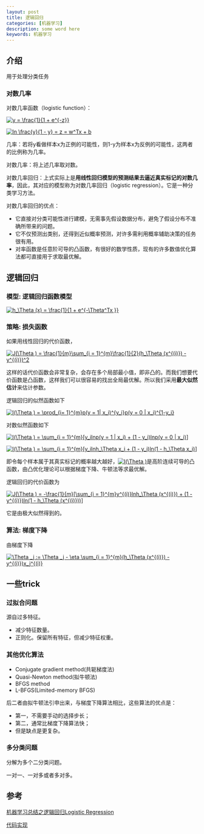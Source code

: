 ```yaml
---
layout: post
title: 逻辑回归
categories: [机器学习]
description: some word here
keywords: 机器学习
---
```


## 介绍

用于处理分类任务

### 对数几率

对数几率函数（logistic function）：

<a href="https://www.codecogs.com/eqnedit.php?latex=y&space;=&space;\frac{1}{1&space;&plus;&space;e^{-z}}" target="_blank"><img src="https://latex.codecogs.com/gif.latex?y&space;=&space;\frac{1}{1&space;&plus;&space;e^{-z}}" title="y = \frac{1}{1 + e^{-z}}" /></a>

<a href="https://www.codecogs.com/eqnedit.php?latex=ln&space;\frac{y}{1&space;-&space;y}&space;=&space;z&space;=&space;w^Tx&space;&plus;&space;b" target="_blank"><img src="https://latex.codecogs.com/gif.latex?ln&space;\frac{y}{1&space;-&space;y}&space;=&space;z&space;=&space;w^Tx&space;&plus;&space;b" title="ln \frac{y}{1 - y} = z = w^Tx + b" /></a>

几率：若将y看做样本x为正例的可能性，则1-y为样本x为反例的可能性，这两者的比例称为几率。

对数几率：将上述几率取对数。

对数几率回归：上式实际上是**用线性回归模型的预测结果去逼近真实标记的对数几率**，因此，其对应的模型称为对数几率回归（logistic regression）。它是一种分类学习方法。

对数几率回归的优点：

* 它直接对分类可能性进行建模，无需事先假设数据分布，避免了假设分布不准确所带来的问题。
* 它不仅预测出类别，还得到近似概率预测，对许多需利用概率辅助决策的任务很有用。
* 对率函数是任意阶可导的凸函数，有很好的数学性质，现有的许多数值优化算法都可直接用于求取最优解。

## 逻辑回归

### 模型: 逻辑回归函数模型

<a href="https://www.codecogs.com/eqnedit.php?latex=h_\Theta&space;(x)&space;=&space;\frac{1}{1&space;&plus;&space;e^{-\Theta^Tx&space;}}" target="_blank"><img src="https://latex.codecogs.com/gif.latex?h_\Theta&space;(x)&space;=&space;\frac{1}{1&space;&plus;&space;e^{-\Theta^Tx&space;}}" title="h_\Theta (x) = \frac{1}{1 + e^{-\Theta^Tx }}" /></a>

### 策略: 损失函数

如果用线性回归的代价函数，

<a href="https://www.codecogs.com/eqnedit.php?latex=J(\Theta&space;)&space;=&space;\frac{1}{m}\sum_{i&space;=&space;1}^{m}\frac{1}{2}(h_\Theta&space;(x^{(i)})&space;-&space;y^{(i)})^2" target="_blank"><img src="https://latex.codecogs.com/gif.latex?J(\Theta&space;)&space;=&space;\frac{1}{m}\sum_{i&space;=&space;1}^{m}\frac{1}{2}(h_\Theta&space;(x^{(i)})&space;-&space;y^{(i)})^2" title="J(\Theta ) = \frac{1}{m}\sum_{i = 1}^{m}\frac{1}{2}(h_\Theta (x^{(i)}) - y^{(i)})^2" /></a>

这样的话代价函数会非常复杂，会存在多个局部最小值，即非凸的。而我们想要代价函数是凸函数，这样我们可以很容易的找出全局最优解。所以我们采用**最大似然估计**来估计参数。

逻辑回归的似然函数如下

<a href="https://www.codecogs.com/eqnedit.php?latex=l(\Theta&space;)&space;=&space;\prod_{i=&space;1}^{m}p(y&space;=&space;1|&space;x_i)^{y_i}p(y&space;=&space;0&space;|&space;x_i)^{1-y_i}" target="_blank"><img src="https://latex.codecogs.com/gif.latex?l(\Theta&space;)&space;=&space;\prod_{i=&space;1}^{m}p(y&space;=&space;1|&space;x_i)^{y_i}p(y&space;=&space;0&space;|&space;x_i)^{1-y_i}" title="l(\Theta ) = \prod_{i= 1}^{m}p(y = 1| x_i)^{y_i}p(y = 0 | x_i)^{1-y_i}" /></a>

对数似然函数如下

<a href="https://www.codecogs.com/eqnedit.php?latex=l(\Theta&space;)&space;=&space;\sum_{i&space;=&space;1}^{m}[y_ilnp(y&space;=&space;1&space;|&space;x_i)&space;&plus;&space;(1&space;-&space;y_i)lnp(y&space;=&space;0&space;|&space;x_i)]" target="_blank"><img src="https://latex.codecogs.com/gif.latex?l(\Theta&space;)&space;=&space;\sum_{i&space;=&space;1}^{m}[y_ilnp(y&space;=&space;1&space;|&space;x_i)&space;&plus;&space;(1&space;-&space;y_i)lnp(y&space;=&space;0&space;|&space;x_i)]" title="l(\Theta ) = \sum_{i = 1}^{m}[y_ilnp(y = 1 | x_i) + (1 - y_i)lnp(y = 0 | x_i)]" /></a>

<a href="https://www.codecogs.com/eqnedit.php?latex=l(\Theta&space;)&space;=&space;\sum_{i&space;=&space;1}^{m}[y_ilnh_\Theta&space;x_i&space;&plus;&space;(1&space;-&space;y_i)ln(1&space;-&space;h_\Theta&space;x_i)]" target="_blank"><img src="https://latex.codecogs.com/gif.latex?l(\Theta&space;)&space;=&space;\sum_{i&space;=&space;1}^{m}[y_ilnh_\Theta&space;x_i&space;&plus;&space;(1&space;-&space;y_i)ln(1&space;-&space;h_\Theta&space;x_i)]" title="l(\Theta ) = \sum_{i = 1}^{m}[y_ilnh_\Theta x_i + (1 - y_i)ln(1 - h_\Theta x_i)]" /></a>

即令每个样本属于其真实标记的概率越大越好，<a href="https://www.codecogs.com/eqnedit.php?latex=l(\Theta&space;)" target="_blank"><img src="https://latex.codecogs.com/gif.latex?l(\Theta&space;)" title="l(\Theta )" /></a>是高阶连续可导的凸函数，由凸优化理论可以根据梯度下降、牛顿法等求最优解。

逻辑回归的代价函数为

<a href="https://www.codecogs.com/eqnedit.php?latex=J(\Theta&space;)&space;=&space;-\frac{1}{m}[\sum_{i&space;=&space;1}^{m}y^{(i)}lnh_\Theta&space;(x^{(i)})&space;&plus;&space;(1&space;-&space;y^{(i)})ln(1&space;-&space;h_\Theta&space;(x^{(i)}))]" target="_blank"><img src="https://latex.codecogs.com/gif.latex?J(\Theta&space;)&space;=&space;-\frac{1}{m}[\sum_{i&space;=&space;1}^{m}y^{(i)}lnh_\Theta&space;(x^{(i)})&space;&plus;&space;(1&space;-&space;y^{(i)})ln(1&space;-&space;h_\Theta&space;(x^{(i)}))]" title="J(\Theta ) = -\frac{1}{m}[\sum_{i = 1}^{m}y^{(i)}lnh_\Theta (x^{(i)}) + (1 - y^{(i)})ln(1 - h_\Theta (x^{(i)}))]" /></a>

它是由极大似然得到的。

### 算法: 梯度下降 

由梯度下降

<a href="https://www.codecogs.com/eqnedit.php?latex=\Theta&space;_j&space;:=&space;\Theta&space;_j&space;-&space;\eta&space;\sum_{i&space;=&space;1}^{m}(h_\Theta&space;(x^{(i)})&space;-&space;y^{(i)})x_j^{(i)}" target="_blank"><img src="https://latex.codecogs.com/gif.latex?\Theta&space;_j&space;:=&space;\Theta&space;_j&space;-&space;\eta&space;\sum_{i&space;=&space;1}^{m}(h_\Theta&space;(x^{(i)})&space;-&space;y^{(i)})x_j^{(i)}" title="\Theta _j := \Theta _j - \eta \sum_{i = 1}^{m}(h_\Theta (x^{(i)}) - y^{(i)})x_j^{(i)}" /></a>

## 一些trick

### 过拟合问题

源自过多特征。

* 减少特征数量。
* 正则化。保留所有特征，但减少特征权重。

### 其他优化算法

* Conjugate gradient method(共轭梯度法)
* Quasi-Newton method(拟牛顿法)
* BFGS method
* L-BFGS(Limited-memory BFGS)

后二者由拟牛顿法引申出来，与梯度下降算法相比，这些算法的优点是：

* 第一，不需要手动的选择步长；
* 第二，通常比梯度下降算法快；
* 但是缺点是更复杂。

### 多分类问题

分解为多个二分类问题。

一对一、一对多或者多对多。

## 参考

[机器学习总结之逻辑回归Logistic Regression](https://blog.csdn.net/hustlx/article/details/51153029)

[代码实现](https://github.com/SmirkCao/MLiA/blob/master/CH05%20Logistic%20Regression.ipynb)
